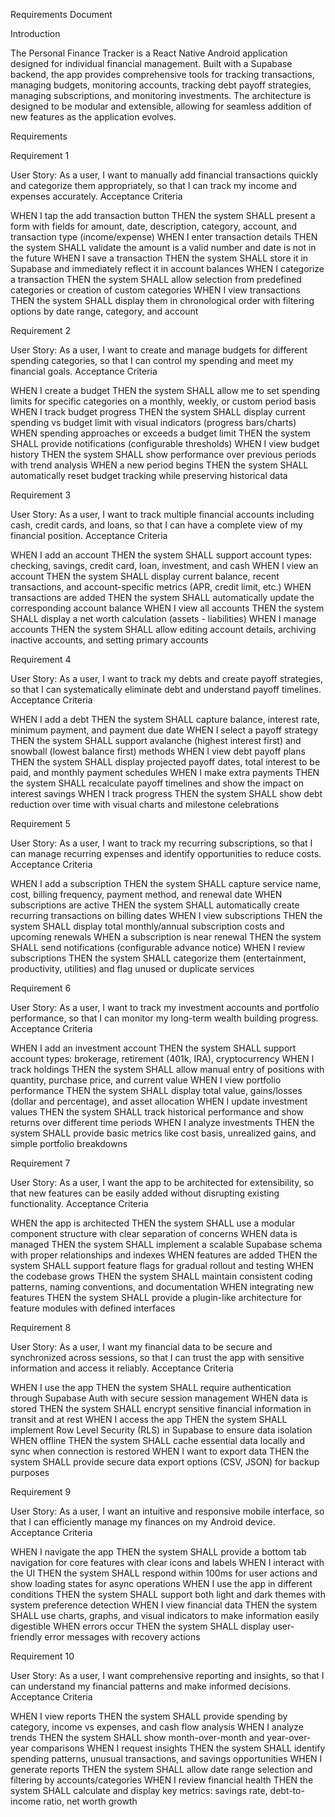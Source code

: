 Requirements Document

Introduction

The Personal Finance Tracker is a React Native Android application designed for individual financial management. Built with a Supabase backend, the app provides comprehensive tools for tracking transactions, managing budgets, monitoring accounts, tracking debt payoff strategies, managing subscriptions, and monitoring investments. The architecture is designed to be modular and extensible, allowing for seamless addition of new features as the application evolves.

Requirements

Requirement 1

User Story: As a user, I want to manually add financial transactions quickly and categorize them appropriately, so that I can track my income and expenses accurately.
Acceptance Criteria

WHEN I tap the add transaction button THEN the system SHALL present a form with fields for amount, date, description, category, account, and transaction type (income/expense)
WHEN I enter transaction details THEN the system SHALL validate the amount is a valid number and date is not in the future
WHEN I save a transaction THEN the system SHALL store it in Supabase and immediately reflect it in account balances
WHEN I categorize a transaction THEN the system SHALL allow selection from predefined categories or creation of custom categories
WHEN I view transactions THEN the system SHALL display them in chronological order with filtering options by date range, category, and account

Requirement 2

User Story: As a user, I want to create and manage budgets for different spending categories, so that I can control my spending and meet my financial goals.
Acceptance Criteria

WHEN I create a budget THEN the system SHALL allow me to set spending limits for specific categories on a monthly, weekly, or custom period basis
WHEN I track budget progress THEN the system SHALL display current spending vs budget limit with visual indicators (progress bars/charts)
WHEN spending approaches or exceeds a budget limit THEN the system SHALL provide notifications (configurable thresholds)
WHEN I view budget history THEN the system SHALL show performance over previous periods with trend analysis
WHEN a new period begins THEN the system SHALL automatically reset budget tracking while preserving historical data

Requirement 3

User Story: As a user, I want to track multiple financial accounts including cash, credit cards, and loans, so that I can have a complete view of my financial position.
Acceptance Criteria

WHEN I add an account THEN the system SHALL support account types: checking, savings, credit card, loan, investment, and cash
WHEN I view an account THEN the system SHALL display current balance, recent transactions, and account-specific metrics (APR, credit limit, etc.)
WHEN transactions are added THEN the system SHALL automatically update the corresponding account balance
WHEN I view all accounts THEN the system SHALL display a net worth calculation (assets - liabilities)
WHEN I manage accounts THEN the system SHALL allow editing account details, archiving inactive accounts, and setting primary accounts

Requirement 4

User Story: As a user, I want to track my debts and create payoff strategies, so that I can systematically eliminate debt and understand payoff timelines.
Acceptance Criteria

WHEN I add a debt THEN the system SHALL capture balance, interest rate, minimum payment, and payment due date
WHEN I select a payoff strategy THEN the system SHALL support avalanche (highest interest first) and snowball (lowest balance first) methods
WHEN I view debt payoff plans THEN the system SHALL display projected payoff dates, total interest to be paid, and monthly payment schedules
WHEN I make extra payments THEN the system SHALL recalculate payoff timelines and show the impact on interest savings
WHEN I track progress THEN the system SHALL show debt reduction over time with visual charts and milestone celebrations

Requirement 5

User Story: As a user, I want to track my recurring subscriptions, so that I can manage recurring expenses and identify opportunities to reduce costs.
Acceptance Criteria

WHEN I add a subscription THEN the system SHALL capture service name, cost, billing frequency, payment method, and renewal date
WHEN subscriptions are active THEN the system SHALL automatically create recurring transactions on billing dates
WHEN I view subscriptions THEN the system SHALL display total monthly/annual subscription costs and upcoming renewals
WHEN a subscription is near renewal THEN the system SHALL send notifications (configurable advance notice)
WHEN I review subscriptions THEN the system SHALL categorize them (entertainment, productivity, utilities) and flag unused or duplicate services

Requirement 6

User Story: As a user, I want to track my investment accounts and portfolio performance, so that I can monitor my long-term wealth building progress.
Acceptance Criteria

WHEN I add an investment account THEN the system SHALL support account types: brokerage, retirement (401k, IRA), cryptocurrency
WHEN I track holdings THEN the system SHALL allow manual entry of positions with quantity, purchase price, and current value
WHEN I view portfolio performance THEN the system SHALL display total value, gains/losses (dollar and percentage), and asset allocation
WHEN I update investment values THEN the system SHALL track historical performance and show returns over different time periods
WHEN I analyze investments THEN the system SHALL provide basic metrics like cost basis, unrealized gains, and simple portfolio breakdowns

Requirement 7

User Story: As a user, I want the app to be architected for extensibility, so that new features can be easily added without disrupting existing functionality.
Acceptance Criteria

WHEN the app is architected THEN the system SHALL use a modular component structure with clear separation of concerns
WHEN data is managed THEN the system SHALL implement a scalable Supabase schema with proper relationships and indexes
WHEN features are added THEN the system SHALL support feature flags for gradual rollout and testing
WHEN the codebase grows THEN the system SHALL maintain consistent coding patterns, naming conventions, and documentation
WHEN integrating new features THEN the system SHALL provide a plugin-like architecture for feature modules with defined interfaces

Requirement 8

User Story: As a user, I want my financial data to be secure and synchronized across sessions, so that I can trust the app with sensitive information and access it reliably.
Acceptance Criteria

WHEN I use the app THEN the system SHALL require authentication through Supabase Auth with secure session management
WHEN data is stored THEN the system SHALL encrypt sensitive financial information in transit and at rest
WHEN I access the app THEN the system SHALL implement Row Level Security (RLS) in Supabase to ensure data isolation
WHEN offline THEN the system SHALL cache essential data locally and sync when connection is restored
WHEN I want to export data THEN the system SHALL provide secure data export options (CSV, JSON) for backup purposes

Requirement 9

User Story: As a user, I want an intuitive and responsive mobile interface, so that I can efficiently manage my finances on my Android device.
Acceptance Criteria

WHEN I navigate the app THEN the system SHALL provide a bottom tab navigation for core features with clear icons and labels
WHEN I interact with the UI THEN the system SHALL respond within 100ms for user actions and show loading states for async operations
WHEN I use the app in different conditions THEN the system SHALL support both light and dark themes with system preference detection
WHEN I view financial data THEN the system SHALL use charts, graphs, and visual indicators to make information easily digestible
WHEN errors occur THEN the system SHALL display user-friendly error messages with recovery actions

Requirement 10

User Story: As a user, I want comprehensive reporting and insights, so that I can understand my financial patterns and make informed decisions.
Acceptance Criteria

WHEN I view reports THEN the system SHALL provide spending by category, income vs expenses, and cash flow analysis
WHEN I analyze trends THEN the system SHALL show month-over-month and year-over-year comparisons
WHEN I request insights THEN the system SHALL identify spending patterns, unusual transactions, and savings opportunities
WHEN I generate reports THEN the system SHALL allow date range selection and filtering by accounts/categories
WHEN I review financial health THEN the system SHALL calculate and display key metrics: savings rate, debt-to-income ratio, net worth growth